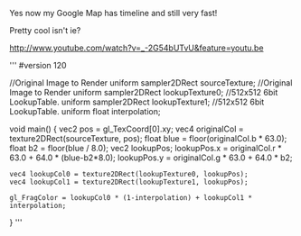 Yes now my Google Map has timeline and still very fast!

Pretty cool isn't ie?

http://www.youtube.com/watch?v=_-2G54bUTvU&feature=youtu.be

'''
#version 120

//Original Image to Render
uniform sampler2DRect sourceTexture;    //Original Image to Render
uniform sampler2DRect lookupTexture0;    //512x512 6bit LookupTable.
uniform sampler2DRect lookupTexture1;    //512x512 6bit LookupTable.
uniform float interpolation;


void main()
{
    vec2 pos = gl_TexCoord[0].xy;
    vec4 originalCol = texture2DRect(sourceTexture, pos);
    float blue = floor(originalCol.b * 63.0);
    float b2 = floor(blue / 8.0);
    vec2 lookupPos;
    lookupPos.x = originalCol.r * 63.0 + 64.0 * (blue-b2*8.0);
    lookupPos.y = originalCol.g * 63.0 + 64.0 * b2;
    
    vec4 lookupCol0 = texture2DRect(lookupTexture0, lookupPos);
    vec4 lookupCol1 = texture2DRect(lookupTexture1, lookupPos);
    
    gl_FragColor = lookupCol0 * (1-interpolation) + lookupCol1 * interpolation;
}
'''
